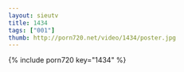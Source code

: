 ```yaml
--- 
layout: sieutv
title: 1434
tags: ["001"]
thumb: http://porn720.net/video/1434/poster.jpg
---
```

{% include porn720 key="1434" %} 

